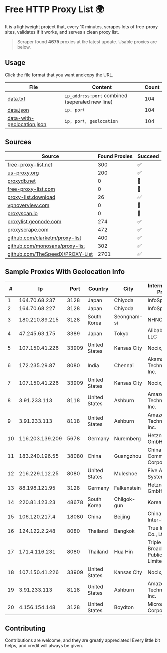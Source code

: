 
# Free HTTP Proxy List 🌍

It is a lightweight project that, every 10 minutes, scrapes lots of free-proxy sites, validates if it works, and serves a clean proxy list.


> Scraper found **4675** proxies at the latest update. Usable proxies are below.

## Usage

Click the file format that you want and copy the URL.


|File|Content|Count|
|----|-------|-----|
|[data.txt](https://raw.githubusercontent.com/themiralay/Proxy-List-World/master/data.txt)|`ip_address:port` combined (seperated new line)|104|
|[data.json](https://raw.githubusercontent.com/themiralay/Proxy-List-World/master/data.json)|`ip, port`|104|
|[data-with-geolocation.json](https://raw.githubusercontent.com/themiralay/Proxy-List-World/master/data-with-geolocation.json)|`ip, port, geolocation`|104|

## Sources

|Source|Found Proxies|Succeed|
|------|-------------|-------|
|[free-proxy-list.net](https://free-proxy-list.net)|300|✅|
|[us-proxy.org](https://www.us-proxy.org)|200|✅|
|[proxydb.net](http://proxydb.net)|0|🚫|
|[free-proxy-list.com](https://free-proxy-list.com/?page=&port=&type%5B%5D=http&type%5B%5D=https&up_time=0&search=Search)|0|🚫|
|[proxy-list.download](https://www.proxy-list.download/HTTP)|26|✅|
|[vpnoverview.com](https://vpnoverview.com/privacy/anonymous-browsing/free-proxy-servers)|0|🚫|
|[proxyscan.io](https://www.proxyscan.io)|0|🚫|
|[proxylist.geonode.com](https://proxylist.geonode.com/api/proxy-list?limit=300&page=1&sort_by=lastChecked&sort_type=desc&protocols=http,https)|274|✅|
|[proxyscrape.com](https://api.proxyscrape.com/v2/?request=displayproxies&protocol=http&timeout=10000&country=all&ssl=all&anonymity=all)|472|✅|
|[github.com/clarketm/proxy-list](https://raw.githubusercontent.com/clarketm/proxy-list/master/proxy-list-raw.txt)|400|✅|
|[github.com/monosans/proxy-list](https://raw.githubusercontent.com/monosans/proxy-list/main/proxies/http.txt)|302|✅|
|[github.com/TheSpeedX/PROXY-List](https://raw.githubusercontent.com/TheSpeedX/PROXY-List/master/http.txt)|2701|✅|


## Sample Proxies With Geolocation Info

|#|Ip|Port|Country|City|Internet Service Provider|
|-|--|----|-------|----|-------------------------|
|1|164.70.68.237|3128|Japan|Chiyoda|InfoSphere|
|2|164.70.68.227|3128|Japan|Chiyoda|InfoSphere|
|3|180.210.89.215|3128|South Korea|Seongnam-si|NHNCLOUD|
|4|47.245.63.175|3389|Japan|Tokyo|Alibaba Cloud LLC|
|5|107.150.41.226|33909|United States|Kansas City|Nocix, LLC|
|6|172.235.29.87|8080|India|Chennai|Akamai Technologies, Inc.|
|7|107.150.41.226|33909|United States|Kansas City|Nocix, LLC|
|8|3.91.233.113|8118|United States|Ashburn|Amazon Technologies Inc.|
|9|3.91.233.113|8118|United States|Ashburn|Amazon Technologies Inc.|
|10|116.203.139.209|5678|Germany|Nuremberg|Hetzner Online GmbH|
|11|183.240.196.55|38080|China|Guangzhou|China Mobile Communications Corporation|
|12|216.229.112.25|8080|United States|Muleshoe|Five Area Systems, LLC|
|13|88.198.121.95|3128|Germany|Falkenstein|Hetzner Online GmbH|
|14|220.81.123.23|48678|South Korea|Chilgok-gun|Korea Telecom|
|15|106.120.217.4|18080|China|Beijing|China Networks Inter-Exchange|
|16|124.122.2.248|8080|Thailand|Bangkok|True Internet Co., Ltd.|
|17|171.4.116.231|8080|Thailand|Hua Hin|Triple T Broadband Public Company Limited|
|18|107.150.41.226|33909|United States|Kansas City|Nocix, LLC|
|19|3.91.233.113|8118|United States|Ashburn|Amazon Technologies Inc.|
|20|4.156.154.148|3128|United States|Boydton|Microsoft Corporation|



## Contributing

Contributions are welcome, and they are greatly appreciated! Every
little bit helps, and credit will always be given.

